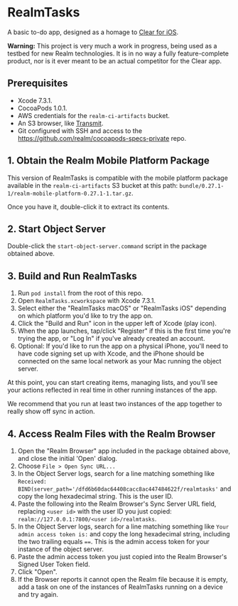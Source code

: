 # RealmTasks

A basic to-do app, designed as a homage to [Clear for iOS](http://realmacsoftware.com/clear/).

**Warning:** This project is very much a work in progress, being used as a testbed for new Realm technologies.
It is in no way a fully feature-complete product, nor is it ever meant to be an actual competitor for the Clear app.

## Prerequisites

* Xcode 7.3.1.
* CocoaPods 1.0.1.
* AWS credentials for the `realm-ci-artifacts` bucket.
* An S3 browser, like [Transmit](https://panic.com/transmit/).
* Git configured with SSH and access to the <https://github.com/realm/cocoapods-specs-private> repo.

## 1. Obtain the Realm Mobile Platform Package

This version of RealmTasks is compatible with the mobile platform package available in the `realm-ci-artifacts`
S3 bucket at this path: `bundle/0.27.1-1/realm-mobile-platform-0.27.1-1.tar.gz`.

Once you have it, double-click it to extract its contents.

## 2. Start Object Server

Double-click the `start-object-server.command` script in the package obtained above.

## 3. Build and Run RealmTasks

1. Run `pod install` from the root of this repo.
2. Open `RealmTasks.xcworkspace` with Xcode 7.3.1.
3. Select either the "RealmTasks macOS" or "RealmTasks iOS" depending on which platform you'd like to try the app on.
4. Click the "Build and Run" icon in the upper left of Xcode (play icon).
5. When the app launches, tap/click "Register" if this is the first time you're trying the app, or "Log In" if you've
   already created an account.
6. Optional: If you'd like to run the app on a physical iPhone, you'll need to have code signing set up with Xcode, and
   the iPhone should be connected on the same local network as your Mac running the object server.

At this point, you can start creating items, managing lists, and you'll see your actions reflected in real time in other
running instances of the app.

We recommend that you run at least two instances of the app together to really show off sync in action.

## 4. Access Realm Files with the Realm Browser

1. Open the "Realm Browser" app included in the package obtained above, and close the initial 'Open' dialog.
2. Choose `File > Open Sync URL...`
3. In the Object Server logs, search for a line matching something like
   `Received: BIND(server_path='/dfd6b60dac64408cacc8ac447484622f/realmtasks'` and copy the long hexadecimal string.
   This is the user ID.
4. Paste the following into the Realm Browser's Sync Server URL field, replacing `<user id>` with the user ID you just
   copied: `realm://127.0.0.1:7800/<user id>/realmtasks`.
5. In the Object Server logs, search for a line matching something like `Your admin access token is:` and copy the long
   hexadecimal string, including the two trailing equals `==`.
   This is the admin access token for your instance of the object server.
6. Paste the admin access token you just copied into the Realm Browser's Signed User Token field.
7. Click "Open".
8. If the Browser reports it cannot open the Realm file because it is empty, add a task on one of the instances of
   RealmTasks running on a device and try again.
